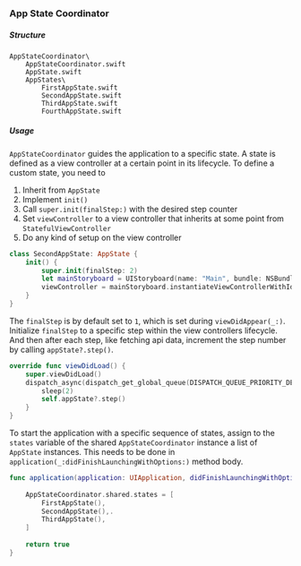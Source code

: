 ### App State Coordinator

##### Structure

```
AppStateCoordinator\
	AppStateCoordinator.swift
	AppState.swift
	AppStates\
		FirstAppState.swift
		SecondAppState.swift	
		ThirdAppState.swift
		FourthAppState.swift			
```

##### Usage

`AppStateCoordinator` guides the application to a specific state. A state is defined as a view controller at a certain point in its lifecycle. To define a custom state, you need to 

1. Inherit from `AppState`
2. Implement `init()`
3. Call `super.init(finalStep:)` with the desired step counter
4. Set `viewController` to a view controller that inherits at some point from `StatefulViewController`
5. Do any kind of setup on the view controller

```Swift
class SecondAppState: AppState {
	init() {
		super.init(finalStep: 2)
		let mainStoryboard = UIStoryboard(name: "Main", bundle: NSBundle.mainBundle())
		viewController = mainStoryboard.instantiateViewControllerWithIdentifier("SecondViewController") as? SecondViewController
	}
}
```

The `finalStep` is by default set to `1`, which is set during `viewDidAppear(_:)`. Initialize `finalStep` to a specific step within the view controllers lifecycle. And then after each step, like fetching api data, increment the step number by calling `appState?.step()`.

```Swift
override func viewDidLoad() {
	super.viewDidLoad()
    dispatch_async(dispatch_get_global_queue(DISPATCH_QUEUE_PRIORITY_DEFAULT, 0)) {
		sleep(2)
		self.appState?.step()
	}
}
```


To start the application with a specific sequence of states, assign to the `states` variable of the shared `AppStateCoordinator` instance a list of `AppState` instances. This needs to be done in `
application(_:didFinishLaunchingWithOptions:)` method body.

```Swift
func application(application: UIApplication, didFinishLaunchingWithOptions launchOptions: [NSObject: AnyObject]?) -> Bool {
    
	AppStateCoordinator.shared.states = [
		FirstAppState(),
		SecondAppState(),.
		ThirdAppState(),
	]
	
	return true
}
```

